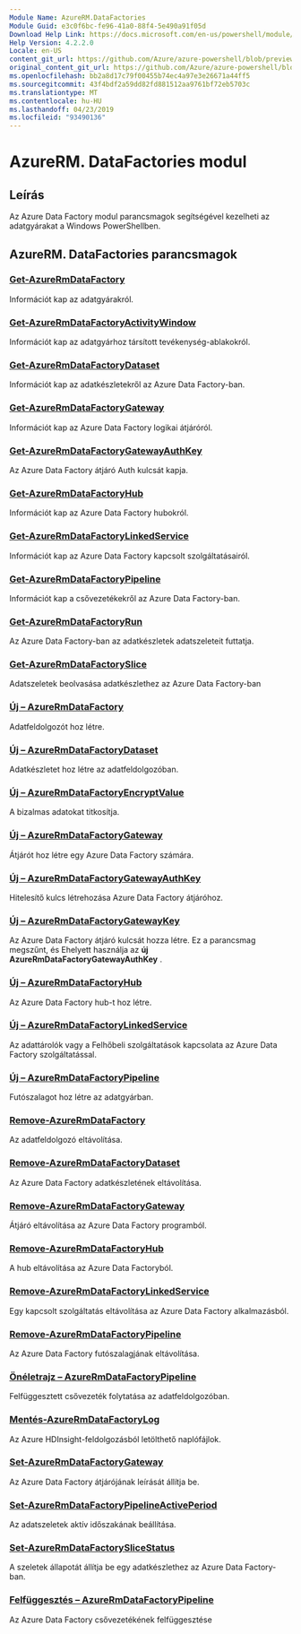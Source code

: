 ```yaml
---
Module Name: AzureRM.DataFactories
Module Guid: e3c0f6bc-fe96-41a0-88f4-5e490a91f05d
Download Help Link: https://docs.microsoft.com/en-us/powershell/module/azurerm.datafactories
Help Version: 4.2.2.0
Locale: en-US
content_git_url: https://github.com/Azure/azure-powershell/blob/preview/src/ResourceManager/DataFactories/Commands.DataFactories/help/AzureRM.DataFactories.md
original_content_git_url: https://github.com/Azure/azure-powershell/blob/preview/src/ResourceManager/DataFactories/Commands.DataFactories/help/AzureRM.DataFactories.md
ms.openlocfilehash: bb2a8d17c79f00455b74ec4a97e3e26671a44ff5
ms.sourcegitcommit: 43f4bdf2a59dd82fd881512aa9761bf72eb5703c
ms.translationtype: MT
ms.contentlocale: hu-HU
ms.lasthandoff: 04/23/2019
ms.locfileid: "93490136"
---
```

# AzureRM. DataFactories modul
## Leírás
Az Azure Data Factory modul parancsmagok segítségével kezelheti az adatgyárakat a Windows PowerShellben.

## AzureRM. DataFactories parancsmagok
### [Get-AzureRmDataFactory](Get-AzureRmDataFactory.md)
Információt kap az adatgyárakról.

### [Get-AzureRmDataFactoryActivityWindow](Get-AzureRmDataFactoryActivityWindow.md)
Információt kap az adatgyárhoz társított tevékenység-ablakokról.

### [Get-AzureRmDataFactoryDataset](Get-AzureRmDataFactoryDataset.md)
Információt kap az adatkészletekről az Azure Data Factory-ban.

### [Get-AzureRmDataFactoryGateway](Get-AzureRmDataFactoryGateway.md)
Információt kap az Azure Data Factory logikai átjáróról.

### [Get-AzureRmDataFactoryGatewayAuthKey](Get-AzureRmDataFactoryGatewayAuthKey.md)
Az Azure Data Factory átjáró Auth kulcsát kapja.

### [Get-AzureRmDataFactoryHub](Get-AzureRmDataFactoryHub.md)
Információt kap az Azure Data Factory hubokról.

### [Get-AzureRmDataFactoryLinkedService](Get-AzureRmDataFactoryLinkedService.md)
Információt kap az Azure Data Factory kapcsolt szolgáltatásairól.

### [Get-AzureRmDataFactoryPipeline](Get-AzureRmDataFactoryPipeline.md)
Információt kap a csővezetékekről az Azure Data Factory-ban.

### [Get-AzureRmDataFactoryRun](Get-AzureRmDataFactoryRun.md)
Az Azure Data Factory-ban az adatkészletek adatszeleteit futtatja.

### [Get-AzureRmDataFactorySlice](Get-AzureRmDataFactorySlice.md)
Adatszeletek beolvasása adatkészlethez az Azure Data Factory-ban

### [Új – AzureRmDataFactory](New-AzureRmDataFactory.md)
Adatfeldolgozót hoz létre.

### [Új – AzureRmDataFactoryDataset](New-AzureRmDataFactoryDataset.md)
Adatkészletet hoz létre az adatfeldolgozóban.

### [Új – AzureRmDataFactoryEncryptValue](New-AzureRmDataFactoryEncryptValue.md)
A bizalmas adatokat titkosítja.

### [Új – AzureRmDataFactoryGateway](New-AzureRmDataFactoryGateway.md)
Átjárót hoz létre egy Azure Data Factory számára.

### [Új – AzureRmDataFactoryGatewayAuthKey](New-AzureRmDataFactoryGatewayAuthKey.md)
Hitelesítő kulcs létrehozása Azure Data Factory átjáróhoz.

### [Új – AzureRmDataFactoryGatewayKey](New-AzureRmDataFactoryGatewayKey.md)
Az Azure Data Factory átjáró kulcsát hozza létre. Ez a parancsmag megszűnt, és Ehelyett használja az **új AzureRmDataFactoryGatewayAuthKey** .

### [Új – AzureRmDataFactoryHub](New-AzureRmDataFactoryHub.md)
Az Azure Data Factory hub-t hoz létre.

### [Új – AzureRmDataFactoryLinkedService](New-AzureRmDataFactoryLinkedService.md)
Az adattárolók vagy a Felhőbeli szolgáltatások kapcsolata az Azure Data Factory szolgáltatással.

### [Új – AzureRmDataFactoryPipeline](New-AzureRmDataFactoryPipeline.md)
Futószalagot hoz létre az adatgyárban.

### [Remove-AzureRmDataFactory](Remove-AzureRmDataFactory.md)
Az adatfeldolgozó eltávolítása.

### [Remove-AzureRmDataFactoryDataset](Remove-AzureRmDataFactoryDataset.md)
Az Azure Data Factory adatkészletének eltávolítása.

### [Remove-AzureRmDataFactoryGateway](Remove-AzureRmDataFactoryGateway.md)
Átjáró eltávolítása az Azure Data Factory programból.

### [Remove-AzureRmDataFactoryHub](Remove-AzureRmDataFactoryHub.md)
A hub eltávolítása az Azure Data Factoryból.

### [Remove-AzureRmDataFactoryLinkedService](Remove-AzureRmDataFactoryLinkedService.md)
Egy kapcsolt szolgáltatás eltávolítása az Azure Data Factory alkalmazásból.

### [Remove-AzureRmDataFactoryPipeline](Remove-AzureRmDataFactoryPipeline.md)
Az Azure Data Factory futószalagjának eltávolítása.

### [Önéletrajz – AzureRmDataFactoryPipeline](Resume-AzureRmDataFactoryPipeline.md)
Felfüggesztett csővezeték folytatása az adatfeldolgozóban.

### [Mentés-AzureRmDataFactoryLog](Save-AzureRmDataFactoryLog.md)
Az Azure HDInsight-feldolgozásból letölthető naplófájlok.

### [Set-AzureRmDataFactoryGateway](Set-AzureRmDataFactoryGateway.md)
Az Azure Data Factory átjárójának leírását állítja be.

### [Set-AzureRmDataFactoryPipelineActivePeriod](Set-AzureRmDataFactoryPipelineActivePeriod.md)
Az adatszeletek aktív időszakának beállítása.

### [Set-AzureRmDataFactorySliceStatus](Set-AzureRmDataFactorySliceStatus.md)
A szeletek állapotát állítja be egy adatkészlethez az Azure Data Factory-ban.

### [Felfüggesztés – AzureRmDataFactoryPipeline](Suspend-AzureRmDataFactoryPipeline.md)
Az Azure Data Factory csővezetékének felfüggesztése

